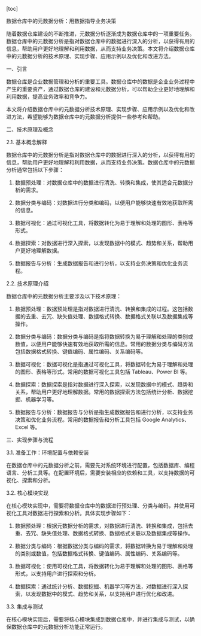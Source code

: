 
[toc]                    
                
                
数据仓库中的元数据分析：用数据指导业务决策

随着数据仓库建设的不断推进，元数据分析逐渐成为数据仓库中的一项重要任务。数据仓库中的元数据分析是指对数据仓库中的数据进行深入的分析，以获得有用的信息，帮助用户更好地理解和利用数据，从而支持业务决策。本文将介绍数据仓库中的元数据分析的技术原理、实现步骤、应用示例以及优化和改进方法。

一、引言

数据仓库是企业数据管理和分析的重要工具。数据仓库中的数据是企业业务过程中产生的重要资产，通过数据仓库的建设和元数据分析，可以帮助企业更好地理解和利用数据，提高业务效率和竞争力。

本文将介绍数据仓库中的元数据分析技术原理、实现步骤、应用示例以及优化和改进方法，希望能够为数据仓库中的元数据分析提供一些参考和帮助。

二、技术原理及概念

2.1. 基本概念解释

数据仓库中的元数据分析是指对数据仓库中的数据进行深入的分析，以获得有用的信息，帮助用户更好地理解和利用数据，从而支持业务决策。数据仓库中的元数据分析通常包括以下步骤：

1. 数据预处理：对数据仓库中的数据进行清洗、转换和集成，使其适合元数据分析的需求。

2. 数据分类与编码：对数据进行分类和编码，以便用户能够快速有效地获取所需的信息。

3. 数据可视化：通过可视化工具，将数据转化为易于理解和处理的图形、表格等形式。

4. 数据探索：对数据进行深入探索，以发现数据中的模式、趋势和关系，帮助用户更好地理解数据。

5. 数据报告与分析：生成数据报告和进行分析，以支持业务决策和优化业务流程。

2.2. 技术原理介绍

数据仓库中的元数据分析主要涉及以下技术原理：

1. 数据预处理：数据预处理是指对数据进行清洗、转换和集成的过程。这包括数据的去重、去冗、缺失值处理、数据格式转换、数据格式关联以及数据集成等操作。

2. 数据分类与编码：数据分类与编码是指将数据转换为易于理解和处理的类别或数值，以便用户能够快速有效地获取所需的信息。常用的数据分类与编码方法包括数据格式转换、键值编码、属性编码、关系编码等。

3. 数据可视化：数据可视化是指通过可视化工具，将数据转化为易于理解和处理的图形、表格等形式。常用的数据可视化工具包括 Tableau、Power BI 等。

4. 数据探索：数据探索是指对数据进行深入探索，以发现数据中的模式、趋势和关系，帮助用户更好地理解数据。常用的数据探索方法包括统计分析、数据挖掘、机器学习等。

5. 数据报告与分析：数据报告与分析是指生成数据报告和进行分析，以支持业务决策和优化业务流程。常用的数据报告和分析工具包括 Google Analytics、Excel 等。

三、实现步骤与流程

3.1. 准备工作：环境配置与依赖安装

在数据仓库中的元数据分析之前，需要先对系统环境进行配置，包括数据库、编程语言、分析工具等。在配置环境后，需要安装相应的依赖和工具，以支持数据的可视化、探索和分析。

3.2. 核心模块实现

在核心模块实现中，需要将数据仓库中的数据进行预处理、分类与编码，并使用可视化工具对数据进行探索和分析。具体实现步骤如下：

1. 数据预处理：根据元数据分析的需求，对数据进行清洗、转换和集成，包括去重、去冗、缺失值处理、数据格式转换、数据格式关联以及数据集成等操作。

2. 数据分类与编码：根据数据分类与编码的需求，将数据转换为易于理解和处理的类别或数值，包括数据格式转换、键值编码、属性编码、关系编码等。

3. 数据可视化：使用可视化工具，将数据转化为易于理解和处理的图形、表格等形式，以支持用户进行探索和分析。

4. 数据探索：通过统计分析、数据挖掘、机器学习等方法，对数据进行深入探索，以发现数据中的模式、趋势和关系，以支持用户进行优化和改进。

3.3. 集成与测试

在核心模块实现后，需要将核心模块集成到数据仓库中，并进行集成与测试，以确保数据仓库中的元数据分析功能正常运行。

